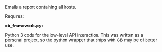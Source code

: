 Emails a report containing all hosts.

Requires:

**cb_framework.py:** 

Python 3 code for the low-level API interaction. This was written as a personal project, so the python wrapper that ships with CB  may be of better use. 
